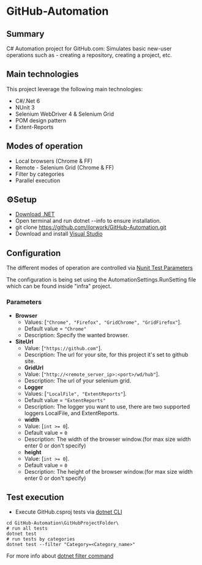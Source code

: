 # GitHub-Automation

## Summary

C# Automation project for GitHub.com:
Simulates basic new-user operations such as - creating a repository, creating a project, etc.

## Main technologies

This project leverage the following main technologies:

- C#/.Net 6
- NUnit 3
- Selenium WebDriver 4 & Selenium Grid
- POM design pattern
- Extent-Reports

## Modes of operation

- Local browsers (Chrome & FF)
- Remote - Selenium Grid (Chrome & FF)
- Filter by categories
- Parallel execution

## ⚙️Setup

- [Download .NET](https://dotnet.microsoft.com/en-us/download)
- Open terminal and run dotnet --info to ensure installation.
- git clone https://github.com/ilorwork/GitHub-Automation.git
- Download and install [Visual Studio](https://visualstudio.microsoft.com/downloads/)

## Configuration

The different modes of operation are controlled via [Nunit Test Parameters](https://docs.nunit.org/articles/nunit/writing-tests/TestContext.html#testparameters)

The configuration is being set using
the AutomationSettings.RunSetting file which can be found inside "infra" project.

### Parameters

- **Browser**
  - Values: [`"Chrome", "Firefox", "GridChrome", "GridFirefox"`].
  - Default value = `"Chrome"`
  - Description: Specify the wanted browser.
- **SiteUrl**
  - Value: [`"https://github.com"`].
  - Description: The url for your site, for this project it's set to github site.
  - **GridUrl**
  - Value: [`"http://<remote_server_ip>:<port>/wd/hub"`].
  - Description: The url of your selenium grid.
  - **Logger**
  - Values: [`"LocalFile", "ExtentReports"`].
  - Default value = `"ExtentReports"`
  - Description: The logger you want to use, there are two supported loggers LocalFile, and ExtentReports.
  - **width**
  - Value: [`int >= 0`].
  - Default value = `0`
  - Description: The width of the browser window.(for max size width enter 0 or don't specify)
  - **height**
  - Value: [`int >= 0`].
  - Default value = `0`
  - Description: The height of the browser window.(for max size width enter 0 or don't specify)

## Test execution

- Execute GitHub.csproj tests via [dotnet CLI](https://docs.microsoft.com/en-us/dotnet/core/tools/)

```
cd GitHub-Automation\GitHubProjectFolder\
# run all tests
dotnet test
# run tests by categories
dotnet test --filter "Category=<Category_name>"
```

For more info about [dotnet filter command](https://docs.microsoft.com/en-us/dotnet/core/tools/dotnet-test#filter-option-details)
